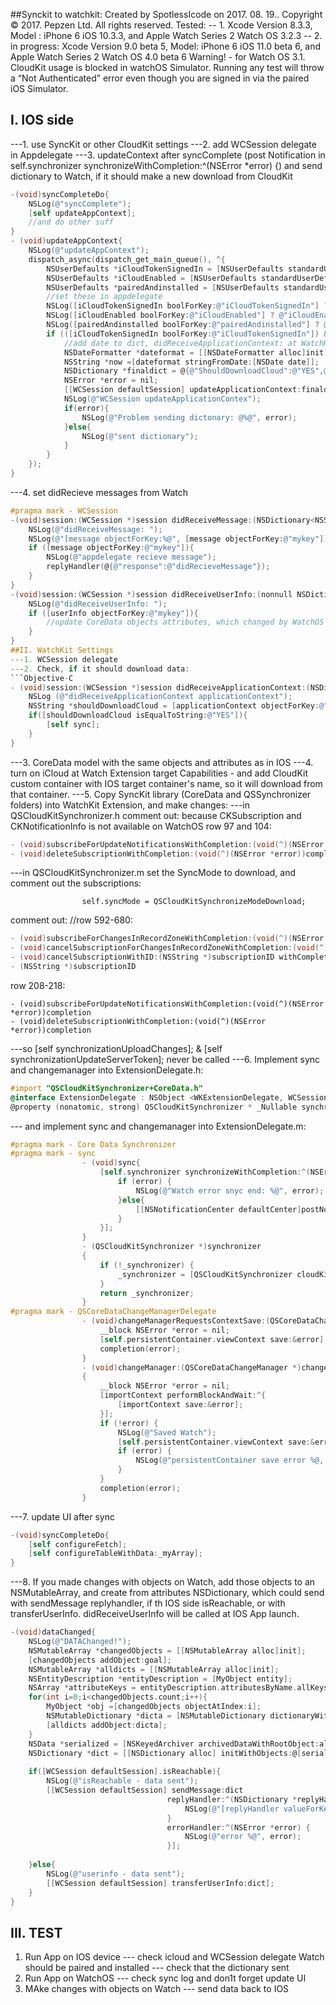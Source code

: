 ##Synckit to watchkit:
  Created by SpotlessIcode on 2017. 08. 19..
  Copyright © 2017. Pepzen Ltd. All rights reserved.
 Tested:
-- 1. Xcode Version 8.3.3, Model : iPhone 6 iOS 10.3.3, and Apple Watch Series 2 Watch OS 3.2.3
-- 2. in progress: Xcode Version 9.0 beta 5, Model: iPhone 6 iOS 11.0 beta 6, and Apple Watch Series 2 Watch OS 4.0 beta 6
Warning! - for Watch OS 3.1. CloudKit usage is blocked in watchOS Simulator. Running any test will throw a “Not Authenticated” error even though you are signed in via the paired iOS Simulator.

## I. IOS side
---1. use SyncKit or other CloudKit settings
---2. add WCSession delegate in Appdelegate
---3. updateContext after syncComplete (post Notification in self.synchronizer synchronizeWithCompletion:^(NSError *error) {)
and send dictionary to Watch, if it should make a new download from CloudKit
```Objective-C
-(void)syncCompleteDo{
    NSLog(@"syncComplete");
    [self updateAppContext];
    //and do other suff
}
- (void)updateAppContext{
    NSLog(@"updateAppContext");
    dispatch_async(dispatch_get_main_queue(), ^{
        NSUserDefaults *iCloudTokenSignedIn = [NSUserDefaults standardUserDefaults];
        NSUserDefaults *iCloudEnabled = [NSUserDefaults standardUserDefaults];
        NSUserDefaults *pairedAndinstalled = [NSUserDefaults standardUserDefaults];
        //set these in appdelegate
        NSLog([iCloudTokenSignedIn boolForKey:@"iCloudTokenSignedIn"] ? @"iCloudTokenSignedIn YES":@"iCloudTokenSignedIn NO");
        NSLog([iCloudEnabled boolForKey:@"iCloudEnabled"] ? @"iCloudEnabled YES":@"iCloudEnabled NO");
        NSLog([pairedAndinstalled boolForKey:@"pairedAndinstalled"] ? @"pairedAndinstalled YES":@"pairedAndinstalled NO");
        if (([iCloudTokenSignedIn boolForKey:@"iCloudTokenSignedIn"]) && ([iCloudEnabled boolForKey:@"iCloudEnabled"]) && ([pairedAndinstalled boolForKey:@"pairedAndinstalled"])){
            //add date to dict, didReceiveApplicationContext: at WatchKit will be called just if the Context changed!
            NSDateFormatter *dateformat = [[NSDateFormatter alloc]init];
            NSString *now =[dateformat stringFromDate:[NSDate date]];
            NSDictionary *finaldict = @{@"ShouldDownloadCloud":@"YES",@"date":now};
            NSError *error = nil;
            [[WCSession defaultSession] updateApplicationContext:finaldict error:&error];
            NSLog(@"WCSession updateApplicationContex");
            if(error){
                NSLog(@"Problem sending dictonary: @%@", error);
            }else{
                NSLog(@"sent dictionary");
            }
        }
    });
}
```
---4. set didRecieve messages from Watch
```Objective-C
#pragma mark - WCSession
-(void)session:(WCSession *)session didReceiveMessage:(NSDictionary<NSString *,id> *)message replyHandler:(void (^)(NSDictionary<NSString *,id> * _Nonnull))replyHandler{
    NSLog(@"didReceiveMessage: ");
    NSLog(@"[message objectForKey:%@", [message objectForKey:@"mykey"]);
    if ([message objectForKey:@"mykey"]){
        NSLog(@"appdelegate recieve message");
        replyHandler(@{@"response":@"didRecieveMessage"});
    }
}
-(void)session:(WCSession *)session didReceiveUserInfo:(nonnull NSDictionary<NSString *,id> *)userInfo{
    NSLog(@"didReceiveUserInfo: ");
    if ([userInfo objectForKey:@"mykey"]){
        //update CoreData objects attributes, which changed by WatchOS
    }
}
##II. WatchKit Settings
---1. WCSession delegate
---2. Check, if it should download data:
```Objective-C
- (void)session:(WCSession *)session didReceiveApplicationContext:(NSDictionary<NSString *,id> *)applicationContext{
    NSLog (@"didReceiveApplicationContext applicationContext");
    NSString *shouldDownloadCloud = [applicationContext objectForKey:@"ShouldDownloadCloud"];
    if([shouldDownloadCloud isEqualToString:@"YES"]){
        [self sync];
    }
}
```
---3. CoreData model with the same objects and attributes as in IOS
---4. turn on iCloud at Watch Extension target Capabilities  - and add CloudKit custom container with IOS target container's name, so it will download from that container.
---5. Copy SyncKit library (CoreData and QSSynchronizer folders) into WatchKit Extension, and make changes:
---in QSCloudKitSynchronizer.h comment out: because CKSubscription and CKNotificationInfo is not available on WatchOS
row 97 and 104:
```Objective-C
- (void)subscribeForUpdateNotificationsWithCompletion:(void(^)(NSError *error))completion;
- (void)deleteSubscriptionWithCompletion:(void(^)(NSError *error))completion;
```
---in QSCloudKitSynchronizer.m set the SyncMode to download, and comment out the subscriptions:
```
                self.syncMode = QSCloudKitSynchronizeModeDownload;
```
comment out: //row 592-680:
```Objective-C
- (void)subscribeForChangesInRecordZoneWithCompletion:(void(^)(NSError *error))completion
- (void)cancelSubscriptionForChangesInRecordZoneWithCompletion:(void(^)(NSError *error))completion
- (void)cancelSubscriptionWithID:(NSString *)subscriptionID withCompletion:(void(^)(NSError *error))completion
- (NSString *)subscriptionID
```
row 208-218:
```
- (void)subscribeForUpdateNotificationsWithCompletion:(void(^)(NSError *error))completion
- (void)deleteSubscriptionWithCompletion:(void(^)(NSError *error))completion
```          
---so [self synchronizationUploadChanges]; & [self synchronizationUpdateServerToken]; never be called
---6. Implement sync and changemanager into ExtensionDelegate.h:
```Objective-C
#import "QSCloudKitSynchronizer+CoreData.h"
@interface ExtensionDelegate : NSObject <WKExtensionDelegate, WCSessionDelegate, QSCoreDataChangeManagerDelegate>
@property (nonatomic, strong) QSCloudKitSynchronizer * _Nullable synchronizer;
```
--- and implement sync and changemanager into ExtensionDelegate.m:
```Objective-C
#pragma mark - Core Data Synchronizer
#pragma mark - sync
                - (void)sync{
                    [self.synchronizer synchronizeWithCompletion:^(NSError *error) {
                        if (error) {
                            NSLog(@"Watch error snyc end: %@", error);
                        }else{
                            [[NSNotificationCenter defaultCenter]postNotificationName:@"syncCompleteWatch" object:self];
                        }
                    }];
                }
                - (QSCloudKitSynchronizer *)synchronizer
                {
                    if (!_synchronizer) {
                        _synchronizer = [QSCloudKitSynchronizer cloudKitSynchronizerWithContainerName:@"iCloud.com.pepzen.purp4" managedObjectContext:self.persistentContainer.viewContext changeManagerDelegate:self];
                    }
                    return _synchronizer;
                }
#pragma mark - QSCoreDataChangeManagerDelegate
                - (void)changeManagerRequestsContextSave:(QSCoreDataChangeManager *)changeManager completion:(void (^)(NSError *))completion{
                    __block NSError *error = nil;
                    [self.persistentContainer.viewContext save:&error];
                    completion(error);
                }
                - (void)changeManager:(QSCoreDataChangeManager *)changeManager didImportChanges:(NSManagedObjectContext *)importContext completion:(void (^)(NSError *))completion
                {
                    __block NSError *error = nil;
                    [importContext performBlockAndWait:^{
                        [importContext save:&error];
                    }];
                    if (!error) {
                        NSLog(@"Saved Watch");
                        [self.persistentContainer.viewContext save:&error];
                        if (error) {
                            NSLog(@"persistentContainer save error %@, %@", error, error.userInfo);
                        }
                    }
                    completion(error);
                }
```
---7. update UI after sync
```Objective-C
-(void)syncCompleteDo{
    [self configureFetch];
    [self configureTableWithData:_myArray];
}
```
---8. If you made changes with objects on Watch, add those objects to an NSMutableArray, and create from attributes NSDictionary, which could  send with sendMessage replyhandler, if th IOS side isReachable, or with transferUserInfo. didReceiveUserInfo will be called at IOS App launch.
```Objective-C
-(void)dataChanged{
    NSLog(@"DATAChanged!");
    NSMutableArray *changedObjects = [[NSMutableArray alloc]init];
    [changedObjects addObject:goal];
    NSMutableArray *alldicts = [[NSMutableArray alloc]init];
    NSEntityDescription *entityDescription = [MyObject entity];
    NSArray *attributeKeys = entityDescription.attributesByName.allKeys;
    for(int i=0;i<changedObjects.count;i++){
        MyObject *obj =[changedObjects objectAtIndex:i];
        NSMutableDictionary *dicta = [NSMutableDictionary dictionaryWithDictionary:[obj dictionaryWithValuesForKeys:attributeKeys]];
        [alldicts addObject:dicta];
    }
    NSData *serialized = [NSKeyedArchiver archivedDataWithRootObject:alldicts];
    NSDictionary *dict = [[NSDictionary alloc] initWithObjects:@[serialized] forKeys:@[@"myKey"]];
    
    if([WCSession defaultSession].isReachable){
        NSLog(@"isReachable - data sent");
        [[WCSession defaultSession] sendMessage:dict
                                   replyHandler:^(NSDictionary *replyHandler) {
                                       NSLog(@"[replyHandler valueForKey: %@", [replyHandler valueForKey:@"response"]);
                                   }
                                   errorHandler:^(NSError *error) {
                                       NSLog(@"error %@", error);
                                   }];
        
    }else{
        NSLog(@"userinfo - data sent");
        [[WCSession defaultSession] transferUserInfo:dict];
    }
}
```
## III. TEST

 1. Run App on IOS device
 --- check icloud and WCSession delegate Watch should be paired and installed
 --- check that the dictionary sent
 2. Run App on WatchOS
 --- check sync log and don1t forget update UI
 3. MAke changes with objects on Watch
 --- send data back to IOS
